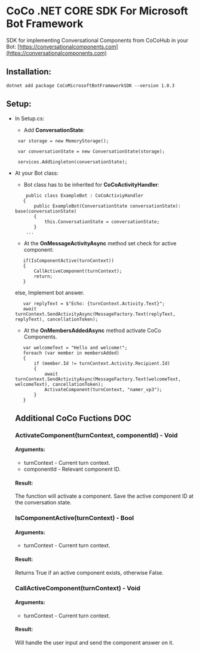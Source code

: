 # CoCo .NET CORE SDK For Microsoft Bot Framework

SDK for implementing Conversational Components from CoCoHub in your Bot: 
[https://conversationalcomponents.com](https://conversationalcomponents.com)


## Installation:

```
dotnet add package CoCoMicrosoftBotFrameworkSDK --version 1.0.3
```

## Setup:

* In Setup.cs:


   - Add **ConversationState**:
   ```
    var storage = new MemoryStorage();

    var conversationState = new ConversationState(storage);

    services.AddSingleton(conversationState);
   ```
   
* At your Bot class:


   - Bot class has to be inherited for **CoCoActivityHandler**:
   ```
       public class ExampleBot : CoCoActiviyHandler
      {
          public ExampleBot(ConversationState conversationState): base(conversationState)
          {
              this.ConversationState = conversationState;
          }
       ...
   ```
   - At the **OnMessageActivityAsync** method set check for active component:
   ```
      if(IsComponentActive(turnContext))
      {
          CallActiveComponent(turnContext);
          return;
      }
   ```
   else, Implement bot answer. 
   ```
      var replyText = $"Echo: {turnContext.Activity.Text}";
      await turnContext.SendActivityAsync(MessageFactory.Text(replyText, replyText), cancellationToken);
   ```
   - At the **OnMembersAddedAsync** method activate CoCo Components.
   ```
      var welcomeText = "Hello and welcome!";
      foreach (var member in membersAdded)
      {
          if (member.Id != turnContext.Activity.Recipient.Id)
          {
              await turnContext.SendActivityAsync(MessageFactory.Text(welcomeText, welcomeText), cancellationToken);
              ActivateComponent(turnContext, "namer_vp3");
          }
      }
   ```
   
   
   ## Additional CoCo Fuctions DOC
   
   ### ActivateComponent(turnContext, componentId) - Void
   #### Arguments:
   
   * turnContext - Current turn context.
   * componentId - Relevant component ID.
   
   #### Result:
   
   The function will activate a component. Save the active component ID at the conversation state.
   
   ### IsComponentActive(turnContext) - Bool
   #### Arguments:
   
   * turnContext - Current turn context.
   
   #### Result:
   
   Returns True if an active component exists, otherwise False.
   
  
   ### CallActiveComponent(turnContext) - Void
   #### Arguments:
   
   * turnContext - Current turn context.
   
   #### Result:
   
   Will handle the user input and send the component answer on it.
   

   
   
    
